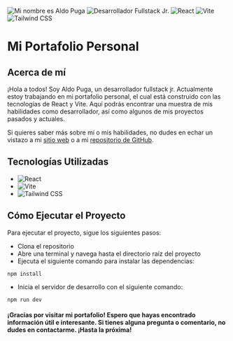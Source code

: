 ![Mi nombre es Aldo Puga](https://img.shields.io/badge/NOMBRE-Aldo%20Puga-green)
![Desarrollador Fullstack Jr.](https://img.shields.io/badge/ROL-Desarrollador%20Fullstack%20Jr.-blue)
![React](https://img.shields.io/badge/TECNOLOG%C3%8DA-React-blue)
![Vite](https://img.shields.io/badge/TECNOLOG%C3%8DA-Vite-yellow)
![Tailwind CSS](https://img.shields.io/badge/TECNOLOG%C3%8DA-Tailwind%20CSS-blueviolet)


# Mi Portafolio Personal

## Acerca de mí
¡Hola a todos! Soy Aldo Puga, un desarrollador fullstack jr. Actualmente estoy trabajando en mi portafolio personal, el cual está construido con las tecnologías de React y Vite. Aquí podrás encontrar una muestra de mis habilidades como desarrollador, así como algunos de mis proyectos pasados y actuales.

Si quieres saber más sobre mí o mis habilidades, no dudes en echar un vistazo a mi [sitio web](https://www.misitio.com) o a mi [repositorio de GitHub](https://github.com/aldopuga01).

## Tecnologías Utilizadas
- ![React](https://img.shields.io/badge/-React-blue?style=flat-square&logo=react&logoColor=white)
- ![Vite](https://img.shields.io/badge/-Vite-yellow?style=flat-square&logo=vite&logoColor=white)
- ![Tailwind CSS](https://img.shields.io/badge/-Tailwind_CSS-38B2AC?style=flat-square&logo=tailwind-css&logoColor=white)

## Cómo Ejecutar el Proyecto

Para ejecutar el proyecto, sigue los siguientes pasos:

- Clona el repositorio
- Abre una terminal y navega hasta el directorio raíz del proyecto
- Ejecuta el siguiente comando para instalar las dependencias:

``` 
npm install
``` 


- Inicia el servidor de desarrollo con el siguiente comando:

``` 
npm run dev
``` 

#### ¡Gracias por visitar mi portafolio! Espero que hayas encontrado información útil e interesante. Si tienes alguna pregunta o comentario, no dudes en contactarme. ¡Hasta la próxima!